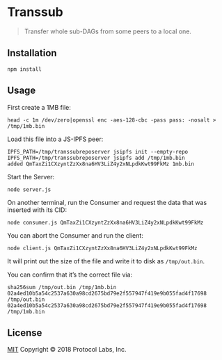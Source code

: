 Transsub
========

> Transfer whole sub-DAGs from some peers to a local one.


Installation
------------

    npm install


Usage
-----

First create a 1MB file:

    head -c 1m /dev/zero|openssl enc -aes-128-cbc -pass pass: -nosalt > /tmp/1mb.bin

Load this file into a JS-IPFS peer:

    IPFS_PATH=/tmp/transsubreposerver jsipfs init --empty-repo
    IPFS_PATH=/tmp/transsubreposerver jsipfs add /tmp/1mb.bin
    added QmTaxZi1CXzyntZzXx8na6HV3LiZ4y2xNLpdkKwt99FkMz 1mb.bin

Start the Server:

    node server.js

On another terminal, run the Consumer and request the data that was inserted with its CID:

    node consumer.js QmTaxZi1CXzyntZzXx8na6HV3LiZ4y2xNLpdkKwt99FkMz

You can abort the Consumer and run the client:

    node client.js QmTaxZi1CXzyntZzXx8na6HV3LiZ4y2xNLpdkKwt99FkMz

It will print out the size of the file and write it to disk as `/tmp/out.bin`.

You can confirm that it’s the correct file via:

    sha256sum /tmp/out.bin /tmp/1mb.bin
    02a4ed10b5a54c2537a630a98cd2675bd79e2f557947f419e9b055fad4f17698  /tmp/out.bin
    02a4ed10b5a54c2537a630a98cd2675bd79e2f557947f419e9b055fad4f17698  /tmp/1mb.bin


License
-------

[MIT] Copyright © 2018 Protocol Labs, Inc.


[MIT]: LICENSE
